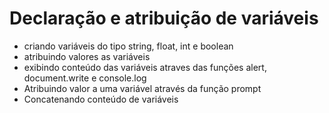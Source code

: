 <h1>Declaração e atribuição de variáveis</h1>
<ul> 
    <li>criando variáveis do tipo string, float, int e boolean</li>
    <li>atribuindo valores as variáveis</li>
    <li>exibindo conteúdo das variáveis atraves das funções alert, document.write e console.log</li>
    <li>Atribuindo valor a uma variável através da função prompt</li>
    <li>Concatenando conteúdo de variáveis</li>
</ul>